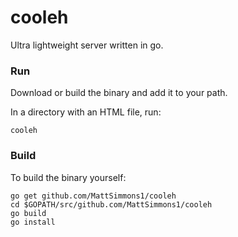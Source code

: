 
# cooleh

Ultra lightweight server written in go. 

### Run

Download or build the binary and add it to your path.

In a directory with an HTML file, run:

    cooleh
    
### Build

To build the binary yourself:

    go get github.com/MattSimmons1/cooleh
    cd $GOPATH/src/github.com/MattSimmons1/cooleh
    go build
    go install 